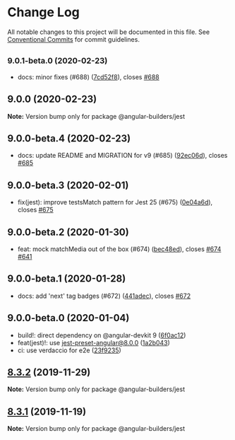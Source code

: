 # Change Log

All notable changes to this project will be documented in this file.
See [Conventional Commits](https://conventionalcommits.org) for commit guidelines.

## <small>9.0.1-beta.0 (2020-02-23)</small>

* docs: minor fixes (#688) ([7cd52f8](https://github.com/just-jeb/angular-builders/tree/master/packages/jest/commit/7cd52f8)), closes [#688](https://github.com/just-jeb/angular-builders/tree/master/packages/jest/issues/688)





## 9.0.0 (2020-02-23)

**Note:** Version bump only for package @angular-builders/jest

## 9.0.0-beta.4 (2020-02-23)

- docs: update README and MIGRATION for v9 (#685) ([92ec06d](https://github.com/just-jeb/angular-builders/tree/master/packages/jest/commit/92ec06d)), closes [#685](https://github.com/just-jeb/angular-builders/tree/master/packages/jest/issues/685)

## 9.0.0-beta.3 (2020-02-01)

- fix(jest): improve testsMatch pattern for Jest 25 (#675) ([0e04a6d](https://github.com/just-jeb/angular-builders/tree/master/packages/jest/commit/0e04a6d)), closes [#675](https://github.com/just-jeb/angular-builders/tree/master/packages/jest/issues/675)

## 9.0.0-beta.2 (2020-01-30)

- feat: mock matchMedia out of the box (#674) ([bec48ed](https://github.com/just-jeb/angular-builders/tree/master/packages/jest/commit/bec48ed)), closes [#674](https://github.com/just-jeb/angular-builders/tree/master/packages/jest/issues/674) [#641](https://github.com/just-jeb/angular-builders/tree/master/packages/jest/issues/641)

## 9.0.0-beta.1 (2020-01-28)

- docs: add 'next' tag badges (#672) ([441adec](https://github.com/just-jeb/angular-builders/tree/master/packages/jest/commit/441adec)), closes [#672](https://github.com/just-jeb/angular-builders/tree/master/packages/jest/issues/672)

## 9.0.0-beta.0 (2020-01-04)

- build!: direct dependency on @angular-devkit 9 ([6f0ac12](https://github.com/just-jeb/angular-builders/tree/master/packages/jest/commit/6f0ac12))
- feat(jest)!: use jest-preset-angular@8.0.0 ([1a2b043](https://github.com/just-jeb/angular-builders/tree/master/packages/jest/commit/1a2b043))
- ci: use verdaccio for e2e ([23f9235](https://github.com/just-jeb/angular-builders/tree/master/packages/jest/commit/23f9235))

## [8.3.2](https://github.com/just-jeb/angular-builders/tree/master/packages/jest/compare/@angular-builders/jest@8.3.1...@angular-builders/jest@8.3.2) (2019-11-29)

**Note:** Version bump only for package @angular-builders/jest

## [8.3.1](https://github.com/just-jeb/angular-builders/tree/master/packages/jest/compare/@angular-builders/jest@8.3.0...@angular-builders/jest@8.3.1) (2019-11-19)

**Note:** Version bump only for package @angular-builders/jest
